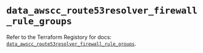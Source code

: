 # `data_awscc_route53resolver_firewall_rule_groups`

Refer to the Terraform Registory for docs: [`data_awscc_route53resolver_firewall_rule_groups`](https://registry.terraform.io/providers/hashicorp/awscc/0.70.0/docs/data-sources/route53resolver_firewall_rule_groups).
